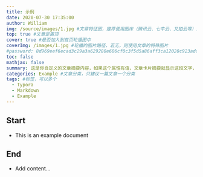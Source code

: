 ```yaml
---
title: 示例
date: 2020-07-30 17:35:00
author: William
img: /source/images/1.jpg #文章特征图，推荐使用图床（腾讯云、七牛云、又拍云等）来作为图片路径
top: true #文章是置顶
cover: true #是否加入到首页轮播图中
coverImg: /images/1.jpg #轮播的图片路径，若无，则使用文章的特殊图片
#password: 8d969eef6ecad3c29a3a629280e686cf0c3f5d5a86aff3ca12020c923adc6c92
toc: false
mathjax: false
summary: 这是你自定义的文章摘要内容，如果这个属性有值，文章卡片摘要就显示这段文字，否则程序会自动截取文章的部分内容作为摘要
categories: Example #文章分类，只建议一篇文章一个分类
tags: #标签，可以多个
  - Typora
  - Markdown
  - Example
---
```


## Start

- This is an example document

## End

- Add content...
